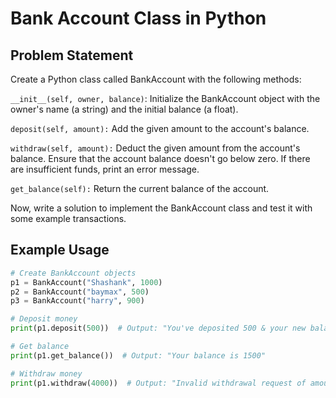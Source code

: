 # Bank Account Class in Python

## Problem Statement

 Create a Python class called BankAccount with the following methods:


```__init__(self, owner, balance)```: Initialize the BankAccount object with the owner's name (a string) and the initial balance (a float).

```deposit(self, amount):``` Add the given amount to the account's balance.

```withdraw(self, amount):``` Deduct the given amount from the account's balance. Ensure that the account balance doesn't go below zero. If there are insufficient funds, print an error message.

```get_balance(self):``` Return the current balance of the account.

Now, write a solution to implement the BankAccount class and test it with some example transactions.

## Example Usage

```python
# Create BankAccount objects
p1 = BankAccount("Shashank", 1000)
p2 = BankAccount("baymax", 500)
p3 = BankAccount("harry", 900)

# Deposit money
print(p1.deposit(500))  # Output: "You've deposited 500 & your new balance is 1500"

# Get balance
print(p1.get_balance())  # Output: "Your balance is 1500"

# Withdraw money
print(p1.withdraw(4000))  # Output: "Invalid withdrawal request of amount 4000, your account has 1500"
```

